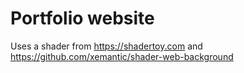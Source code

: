 # Portfolio website

Uses a shader from https://shadertoy.com and https://github.com/xemantic/shader-web-background
